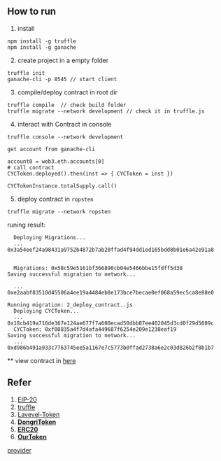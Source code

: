 

## How to run
1. install 
```
npm install -g truffle
npm install -g ganache
```

2. create project in a empty folder
```
truffle init
ganache-cli -p 8545 // start client
```

3. compile/deploy contract in root dir
```
truffle compile  // check build folder
truffle migrate --network development // check it in truffle.js
```

4. interact with Contract in console
```
truffle console --network development
```
`get account from ganache-cli`
```
account0 = web3.eth.accounts[0]
# call contract
CYCToken.deployed().then(inst => { CYCToken = inst })

CYCTokenInstance.totalSupply.call()
```
5. deploy contract in `ropsten`
```
truffle migrate --network ropsten
```
runing result:
```
  Deploying Migrations...
  ... 0x3a54eef24a98431a9752b4872b7ab20ffad4f94dd1ed165bdd8b01e6a42e91a8


  Migrations: 0x58c59e5161bf366890cb04e5466bbe15fdff5d38
Saving successful migration to network...

  ... 0xe2aabf83510d45506a4ee19a4484eb8e173bce7becae0ef068a59ec5ca8e88e0

Running migration: 2_deploy_contract..js
  Deploying CYCToken...
  ... 0x18cb419a716de367e124ae677f7a600ecad50dbb87ee402045d3cd0f29d5609c
  CYCToken: 0xf00835a4f7d4afa449687f6254e209e1238eaf19
Saving successful migration to network...
  ... 0xd986b491a933c7763745ee5a1167e7c5773b0ffad2738a6e2c03d826b2f8b1b7
``` 

** view contract in [here](https://ropsten.etherscan.io/address/0xf00835a4f7d4afa449687f6254e209e1238eaf19)

## Refer
1. [EIP-20](https://github.com/ethereum/EIPs/blob/master/EIPS/eip-20.md)
2. [truffle](http://www.cocoachina.com/blockchain/20180314/22592.html)
3. [Lavevel-Token](https://github.com/halls7588/ERC20-Token-and-ICO-Contract/blob/master/Lavevel-Token.sol)
4. [**DongriToken**](https://github.com/dongri/DongriToken)
5. [**ERC20**](https://github.com/OpenZeppelin/zeppelin-solidity/tree/master/contracts/token/ERC20)
6. [**OurToken**](https://github.com/Kubide/solidity-Boilerplate/blob/master/contracts/OurToken.sol)

[provider](https://www.npmjs.com/package/truffle-wallet-provider)